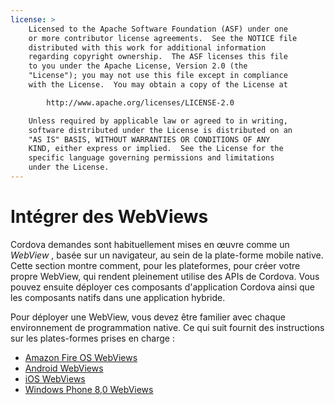```yaml
---
license: >
    Licensed to the Apache Software Foundation (ASF) under one
    or more contributor license agreements.  See the NOTICE file
    distributed with this work for additional information
    regarding copyright ownership.  The ASF licenses this file
    to you under the Apache License, Version 2.0 (the
    "License"); you may not use this file except in compliance
    with the License.  You may obtain a copy of the License at

        http://www.apache.org/licenses/LICENSE-2.0

    Unless required by applicable law or agreed to in writing,
    software distributed under the License is distributed on an
    "AS IS" BASIS, WITHOUT WARRANTIES OR CONDITIONS OF ANY
    KIND, either express or implied.  See the License for the
    specific language governing permissions and limitations
    under the License.
---
```


# Intégrer des WebViews

Cordova demandes sont habituellement mises en œuvre comme un *WebView* , basée sur un navigateur, au sein de la plate-forme mobile native. Cette section montre comment, pour les plateformes, pour créer votre propre WebView, qui rendent pleinement utilise des APIs de Cordova. Vous pouvez ensuite déployer ces composants d'application Cordova ainsi que les composants natifs dans une application hybride.

Pour déployer une WebView, vous devez être familier avec chaque environnement de programmation native. Ce qui suit fournit des instructions sur les plates-formes prises en charge :

*   <a href="../../platforms/amazonfireos/webview.html">Amazon Fire OS WebViews</a>
*   <a href="../../platforms/android/webview.html">Android WebViews</a>
*   <a href="../../platforms/ios/webview.html">iOS WebViews</a>
*   <a href="../../platforms/wp8/webview.html">Windows Phone 8,0 WebViews</a>